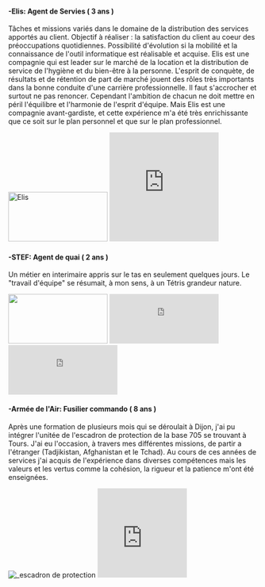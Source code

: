 <h4>-Elis: Agent de Servies ( 3 ans )</h4>
 <p>Tâches et missions variés dans le domaine de la distribution des services apportés au client. Objectif à réaliser : la satisfaction du client au coeur des préoccupations quotidiennes. Possibilité d'évolution si la mobilité et la connaissance de l'outil informatique est réalisable et acquise. Elis est une compagnie qui est leader sur le marché de la location et la distribution de service de l'hygiène et du bien-être à la personne. L'esprit de conquète, de résultats et de rétention de part de marché jouent des rôles très importants dans la bonne conduite d'une carrière professionnelle. Il faut s'accrocher et surtout ne pas renoncer. Cependant l'ambition de chacun ne doit mettre en péril l'équilibre et l'harmonie de l'esprit d'équipe. Mais Elis est une compagnie avant-gardiste, et cette expérience m'a été très enrichissante que ce soit sur le plan personnel et que sur le plan professionnel.</p>
<p><img width="200" height="100" src="https://upload.wikimedia.org/wikipedia/commons/6/61/Logo_Elis_RVB%403x.png" alt="Elis">
<iframe src="https://giphy.com/embed/9DgxhWOxHDHtF8bvwl" width="220" height="220" frameBorder="0" class="giphy-embed" allowFullScreen></iframe></p>


<h4>-STEF: Agent de quai ( 2 ans )</h4>   
 <p>Un métier en interimaire appris sur le tas en seulement quelques jours. Le "travail d'équipe" se résumait, à mon sens, à un Tétris grandeur nature.  
 <p><img width="200" height="100" src= "https://fracademic.com/pictures/frwiki/76/Logo_STEF-TFE.JPG" >  
 <iframe src="https://giphy.com/embed/l41JRjlOiMismEPcI" width="220" height="100" frameBorder="0" class="giphy-embed" allowFullScreen> </iframe>
 <iframe src="https://giphy.com/embed/xYcYOOWUUPyW4" width="220" height="100" frameBorder="0" class="giphy-embed" allowFullScreen></iframe></p>



<h4>-Armée de l'Air: Fusilier commando ( 8 ans )</h4>
  <p>
    Après une formation de plusieurs mois qui se déroulait à Dijon, j'ai pu intégrer l'unitée de l'escadron de protection de la base 705 se trouvant à Tours. J'ai eu l'occasion, à travers mes différentes missions, de partir a l'étranger (Tadjikistan, Afghanistan et le Tchad).
    Au cours de ces années de services j'ai acquis de l'expérience dans diverses compétences mais les valeurs et les vertus comme la cohésion, la rigueur et la patience m'ont été enseignées.
  
  <p>
    <a>
  </p>
    <img src="https://unplyondotorg.files.wordpress.com/2015/11/fusco512.png?w=150&h=150" alt="_escadron de protection">
    <iframe src= "https://giphy.com/embed/9P94yLRR2R4LFNNXIg" width="180" height="180" frameBorder="0" class="giphy-embed" allowFullScreen>
    </a>
  </p>
  
<h4>-STEF - Agent de quai ( 2 ans )</h4>



      

 
